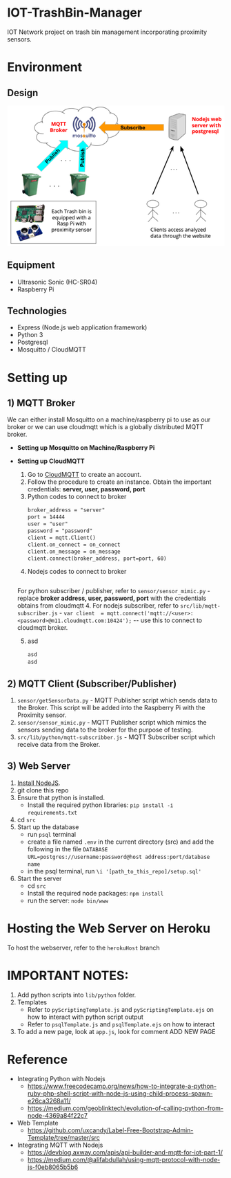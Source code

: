 # IOT-TrashBin-Manager
IOT Network project on trash bin management incorporating proximity sensors. 

# Environment

## Design
![Architecture](src/public/images/architecture.png) 

## Equipment 
- Ultrasonic Sonic (HC-SR04)
- Raspberry Pi 

## Technologies
- Express (Node.js web application framework)
- Python 3
- Postgresql 
- Mosquitto / CloudMQTT

# Setting up

## 1) MQTT Broker

We can either install Mosquitto on a machine/raspberry pi to use as our broker or we can use cloudmqtt which is a globally distributed MQTT broker.

- **Setting up Mosquitto on Machine/Raspberry Pi**

- **Setting up CloudMQTT**
	1. Go to [CloudMQTT](https://www.cloudmqtt.com/) to create an account.
	2. Follow the procedure to create an instance. Obtain the important credentials: **server, user, password, port**
	3. Python codes to connect to broker
		```
		broker_address = "server"
		port = 14444
		user = "user"
		password = "password"
		client = mqtt.Client()
		client.on_connect = on_connect
    	client.on_message = on_message
		client.connect(broker_address, port=port, 60)
		```
	4. Nodejs codes to connect to broker
		```
		```


	For python subscriber / publisher, refer to `sensor/sensor_mimic.py`
		- replace **broker address, user, password, port** with the credentials obtains from cloudmqtt
	4. For nodejs subscriber, refer to `src/lib/mqtt-subscriber.js`
		- `var client  = mqtt.connect('mqtt://<user>:<password>@m11.cloudmqtt.com:10424');` -- use this to connect to cloudmqtt broker.

	5. asd
		```python
		asd
		asd
		```

## 2) MQTT Client (Subscriber/Publisher)

1. `sensor/getSensorData.py` - MQTT Publisher script which sends data to the Broker. This script will be added into the Raspberry Pi with the Proximity sensor.
2. `sensor/sensor_mimic.py` - MQTT Publisher script which mimics the sensors sending data to the broker for the purpose of testing.
3. `src/lib/python/mqtt-subscribber.js` - MQTT Subscriber script which receive data from the Broker.

## 3) Web Server 
1. [Install NodeJS](https://nodejs.org/en/).
2. git clone this repo
3. Ensure that python is installed.
	- Install the required python libraries: `pip install -i requirements.txt` 
4. cd `src`
4. Start up the database
	- run `psql` terminal
	- create a file named `.env` in the current directory (src) and add the following in the file
		`DATABASE URL=postgres://username:password@host address:port/database name`
	- in the psql terminal, run `\i '[path_to_this_repo]/setup.sql'`
5. Start the server
	- cd `src`
	- Install the required node packages: `npm install`
	- run the server: `node bin/www`

# Hosting the Web Server on Heroku

To host the webserver, refer to the `herokuHost` branch

# IMPORTANT NOTES:
1. Add python scripts into `lib/python` folder. 
2. Templates
	- Refer to `pyScriptingTemplate.js` and `pyScriptingTemplate.ejs` on how to interact with python script output
	- Refer to `psqlTemplate.js` and `psqlTemplate.ejs` on how to interact 
3. To add a new page, look at `app.js`, look for comment ADD NEW PAGE

# Reference
- Integrating Python with Nodejs
	- https://www.freecodecamp.org/news/how-to-integrate-a-python-ruby-php-shell-script-with-node-js-using-child-process-spawn-e26ca3268a11/
	- https://medium.com/geoblinktech/evolution-of-calling-python-from-node-4369a84f22c7
- Web Template
	- https://github.com/uxcandy/Label-Free-Bootstrap-Admin-Template/tree/master/src
- Integrating MQTT with Nodejs
	- https://devblog.axway.com/apis/api-builder-and-mqtt-for-iot-part-1/
	- https://medium.com/@alifabdullah/using-mqtt-protocol-with-node-js-f0eb8065b5b6